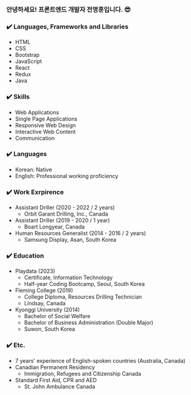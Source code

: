 ### 안녕하세요! 프론트엔드 개발자 전명훈입니다. 😎
<!--
**mjkorean/mjkorean** is a ✨ _special_ ✨ repository because its `README.md` (this file) appears on your GitHub profile.

Here are some ideas to get you started:

- 🔭 I’m currently working on ...
- 🌱 I’m currently learning ...
- 👯 I’m looking to collaborate on ...
- 🤔 I’m looking for help with ...
- 💬 Ask me about ...
- 📫 How to reach me: ...
- 😄 Pronouns: ...
- ⚡ Fun fact: ...
-->
### ✔️ Languages, Frameworks and Libraries
- HTML
- CSS
- Bootstrap
- JavaScript
- React
- Redux
- Java

### ✔️ Skills
- Web Applications
- Single Page Applications
- Responsive Web Design
- Interactive Web Content
- Communication

### ✔️ Languages
- Korean: Native
- English: Professional working proficiency

### ✔️ Work Exrpirence
- Assistant Driller (2020 - 2022 / 2 years)
  - Orbit Garant Drilling, Inc., Canada
- Assistant Driller (2019 - 2020 / 1 year)
  - Boart Longyear, Canada
- Human Resources Generalist (2014 - 2016 / 2 years)
  - Samsung Display, Asan, South Korea

### ✔️ Education
- Playdata (2023)
  - Certificate, Information Technology
  - Half-year Coding Bootcamp, Seoul, South Korea
- Fleming College (2019)
  - College Diploma, Resources Drilling Technician
  - Lindsay, Canada
- Kyonggi University (2014)
  - Bachelor of Social Welfare
  - Bachelor of Business Administration (Double Major)
  - Suwon, South Korea

### ✔️ Etc.
- 7 years' experience of English-spoken countries (Australia, Canada)
- Canadian Permanent Residency
  - Immigration, Refugees and Citizenship Canada
- Standard First Aid, CPR and AED
  - St. John Ambulance Canada
